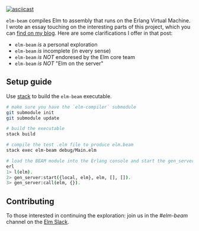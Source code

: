 [![asciicast](https://asciinema.org/a/9XYQWQNlAvqMzTL54JLZSySXA.png)](https://asciinema.org/a/9XYQWQNlAvqMzTL54JLZSySXA)

`elm-beam` compiles Elm to assembly that runs on the Erlang Virtual Machine.
I wrote an essay touching on the interesting parts of this project,
which you can [find on my blog](https://kofi.sexy/blog/elm-beam).
Here are some clarifications I offer in that post:

 - `elm-beam` _is_ a personal exploration
 - `elm-beam` _is_ incomplete (in every sense)
 - `elm-beam` _is NOT_ endoresed by the Elm core team
 - `elm-beam` _is NOT_ "Elm on the server"


## Setup guide

Use [stack](https://docs.haskellstack.org/en/stable/README/)
to build the `elm-beam` executable.

```sh
# make sure you have the `elm-compiler` submodule
git submodule init
git submodule update

# build the executable
stack build

# compile the test .elm file to produce elm.beam
stack exec elm-beam debug/Main.elm

# load the BEAM module into the Erlang console and start the gen_server
erl
1> l(elm).
2> gen_server:start({local, elm}, elm, [], []).
3> gen_server:call(elm, {}).
```


## Contributing

To those interested in continuing the exploration: join us in the _#elm-beam_ channel on the [Elm Slack](https://elmlang.herokuapp.com/).
